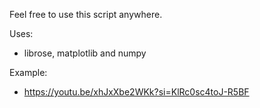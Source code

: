 Feel free to use this script anywhere.

Uses:
- librose, matplotlib and numpy

Example:
  - https://youtu.be/xhJxXbe2WKk?si=KlRc0sc4toJ-R5BF
